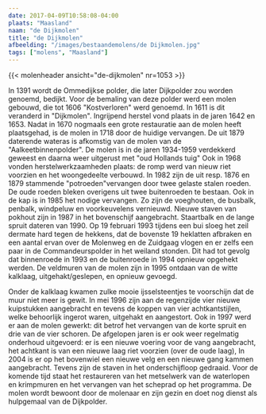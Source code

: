 ```yaml
---
date: 2017-04-09T10:58:08-04:00
plaats: "Maasland"
naam: "de Dijkmolen"
title: "de Dijkmolen"
afbeelding: "/images/bestaandemolens/de Dijkmolen.jpg"
tags: ["molens", "Maasland"]
---
```

{{< molenheader ansicht="de-dijkmolen" nr=1053 >}}

In 1391 wordt de Ommedijkse polder, die later Dijkpolder zou worden
genoemd, bedijkt. Voor de bemaling van deze polder werd een molen
gebouwd, die tot 1606 "Kostverloren" werd genoemd. In 1611 is dit
veranderd in "Dijkmolen". Ingrijpend herstel vond plaats in de jaren
1642 en 1653. Nadat in 1670 nogmaals een grote restauratie aan de molen
heeft plaatsgehad, is de molen in 1718 door de huidige vervangen. De uit
1879 daterende wateras is afkomstig van de molen van de
"Aalkeetbinnenpolder". De molen is in de jaren 1934-1959 verdekkerd
geweest en daarna weer uitgerust met "oud Hollands tuig" Ook in 1968
vonden herstelwerkzaamheden plaats: de romp werd van nieuw riet voorzien
en het woongedeelte verbouwd. In 1982 zijn de uit resp. 1876 en 1879
stammende "potroeden"vervangen door twee gelaste stalen roeden. De oude
roeden bleken overigens uit twee buitenroeden te bestaan. Ook in de kap
is in 1985 het nodige vervangen. Zo zijn de voeghouten, de busbalk,
penbalk, windpeluw en voorkeuvelens vernieuwd. Nieuwe staven van pokhout
zijn in 1987 in het bovenschijf aangebracht. Staartbalk en de lange
spruit dateren van 1990. Op 19 februari 1993 tijdens een bui sloeg het
zeil dermate hard tegen de hekkens, dat de bovenste 19 heklatten
afbraken en een aantal ervan over de  Molenweg en de Zuidgaag vlogen  en
er zelfs een paar in de Commandeurspolder in het weiland stonden. Dit
had tot gevolg dat binnenroede in 1993 en de buitenroede in 1994 opnieuw
opgehekt werden. De veldmuren van de molen zijn in 1995 ontdaan van de
witte kalklaag, uitgehakt/geslepen, en opnieuw gevoegd.

Onder de kalklaag kwamen zulke mooie ijsselsteentjes te voorschijn dat
de muur niet meer is gewit. In mei 1996 zijn aan de regenzijde vier
nieuwe kuipstukken aangebracht en tevens de koppen van vier
achtkantstijlen, welke behoorlijk ingerot waren, uitgehakt en
aangestort. Ook in 1997 werd er aan de molen gewerkt: dit betrof het
vervangen van de korte spruit en drie van de vier schoren. De afgelopen
jaren is er ook weer regelmatig onderhoud uitgevoerd: er is een nieuwe
voering voor de vang aangebracht, het achtkant is van een nieuwe laag
riet voorzien (over de oude laag),  In 2004 is er op het bovenwiel een
nieuwe velg en een nieuwe gang kammen aangebracht. Tevens zijn de staven
in het onderschijfloop gedraaid. Voor de komende tijd staat het
restaureren van het metselwerk van de waterlopen en krimpmuren en het
vervangen van het scheprad op het programma. De molen wordt bewoont door
de molenaar en zijn gezin en doet nog dienst als hulpgemaal van de
Dijkpolder.
